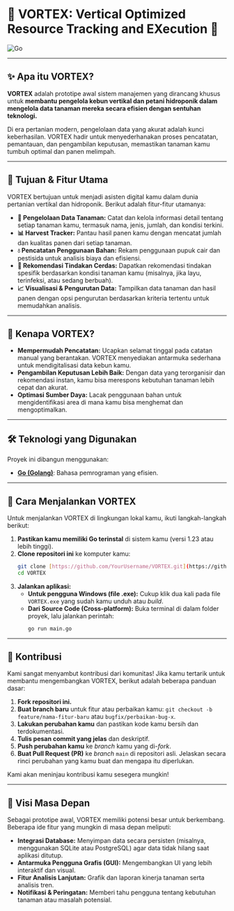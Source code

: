 # 🚀 VORTEX: Vertical Optimized Resource Tracking and EXecution 🚀

![Go](https://img.shields.io/badge/Go-1.23%2B-00ADD8?style=for-the-badge&logo=go)

---

## ✨ Apa itu VORTEX?

**VORTEX** adalah prototipe awal sistem manajemen yang dirancang khusus untuk **membantu pengelola kebun vertikal dan petani hidroponik dalam mengelola data tanaman mereka secara efisien dengan sentuhan teknologi.**

Di era pertanian modern, pengelolaan data yang akurat adalah kunci keberhasilan. VORTEX hadir untuk menyederhanakan proses pencatatan, pemantauan, dan pengambilan keputusan, memastikan tanaman kamu tumbuh optimal dan panen melimpah.

---

## 🎯 Tujuan & Fitur Utama

VORTEX bertujuan untuk menjadi asisten digital kamu dalam dunia pertanian vertikal dan hidroponik. Berikut adalah fitur-fitur utamanya:

* **🌱 Pengelolaan Data Tanaman:** Catat dan kelola informasi detail tentang setiap tanaman kamu, termasuk nama, jenis, jumlah, dan kondisi terkini.
* **📊 Harvest Tracker:** Pantau hasil panen kamu dengan mencatat jumlah dan kualitas panen dari setiap tanaman.
* **💧 Pencatatan Penggunaan Bahan:** Rekam penggunaan pupuk cair dan pestisida untuk analisis biaya dan efisiensi.
* **🧠 Rekomendasi Tindakan Cerdas:** Dapatkan rekomendasi tindakan spesifik berdasarkan kondisi tanaman kamu (misalnya, jika layu, terinfeksi, atau sedang berbuah).
* **📈 Visualisasi & Pengurutan Data:** Tampilkan data tanaman dan hasil panen dengan opsi pengurutan berdasarkan kriteria tertentu untuk memudahkan analisis.

---

## 🌟 Kenapa VORTEX?

* **Mempermudah Pencatatan:** Ucapkan selamat tinggal pada catatan manual yang berantakan. VORTEX menyediakan antarmuka sederhana untuk mendigitalisasi data kebun kamu.
* **Pengambilan Keputusan Lebih Baik:** Dengan data yang terorganisir dan rekomendasi instan, kamu bisa merespons kebutuhan tanaman lebih cepat dan akurat.
* **Optimasi Sumber Daya:** Lacak penggunaan bahan untuk mengidentifikasi area di mana kamu bisa menghemat dan mengoptimalkan.

---

## 🛠️ Teknologi yang Digunakan

Proyek ini dibangun menggunakan:

* **[Go (Golang)](https://go.dev/)**: Bahasa pemrograman yang efisien.

---

## 🚀 Cara Menjalankan VORTEX

Untuk menjalankan VORTEX di lingkungan lokal kamu, ikuti langkah-langkah berikut:

1.  **Pastikan kamu memiliki Go terinstal** di sistem kamu (versi 1.23 atau lebih tinggi).
2.  **Clone repositori ini** ke komputer kamu:
    ```bash
    git clone [https://github.com/YourUsername/VORTEX.git](https://github.com/YourUsername/VORTEX.git) # Ganti dengan URL repositori kamu
    cd VORTEX
    ```
3.  **Jalankan aplikasi:**
    * **Untuk pengguna Windows (file .exe):** Cukup klik dua kali pada file `VORTEX.exe` yang sudah kamu unduh atau *build*.
    * **Dari Source Code (Cross-platform):** Buka terminal di dalam folder proyek, lalu jalankan perintah:
        ```bash
        go run main.go
        ```

---

## 🤝 Kontribusi

Kami sangat menyambut kontribusi dari komunitas! Jika kamu tertarik untuk membantu mengembangkan VORTEX, berikut adalah beberapa panduan dasar:

1.  **Fork repositori ini.**
2.  **Buat branch baru** untuk fitur atau perbaikan kamu: `git checkout -b feature/nama-fitur-baru` atau `bugfix/perbaikan-bug-x`.
3.  **Lakukan perubahan kamu** dan pastikan kode kamu bersih dan terdokumentasi.
4.  **Tulis pesan commit yang jelas** dan deskriptif.
5.  **Push perubahan kamu** ke *branch* kamu yang di-*fork*.
6.  **Buat Pull Request (PR)** ke *branch* `main` di repositori asli. Jelaskan secara rinci perubahan yang kamu buat dan mengapa itu diperlukan.

Kami akan meninjau kontribusi kamu sesegera mungkin!

---

## 🔮 Visi Masa Depan

Sebagai prototipe awal, VORTEX memiliki potensi besar untuk berkembang. Beberapa ide fitur yang mungkin di masa depan meliputi:

* **Integrasi Database:** Menyimpan data secara persisten (misalnya, menggunakan SQLite atau PostgreSQL) agar data tidak hilang saat aplikasi ditutup.
* **Antarmuka Pengguna Grafis (GUI):** Mengembangkan UI yang lebih interaktif dan visual.
* **Fitur Analisis Lanjutan:** Grafik dan laporan kinerja tanaman serta analisis tren.
* **Notifikasi & Peringatan:** Memberi tahu pengguna tentang kebutuhan tanaman atau masalah potensial.
